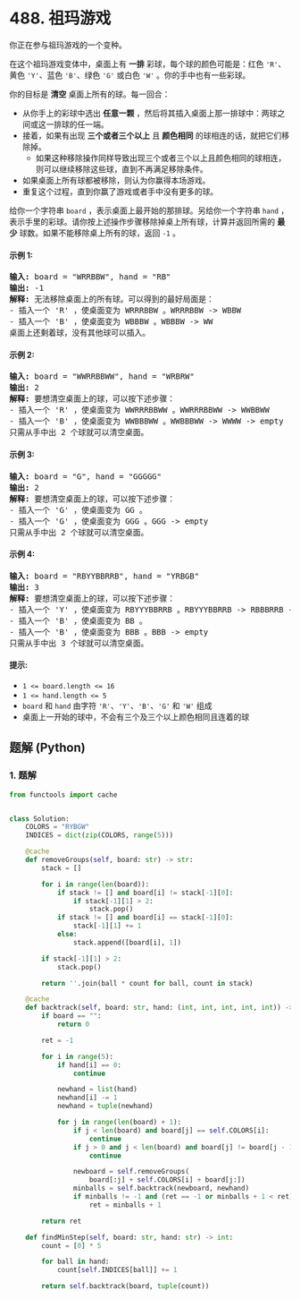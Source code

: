 # 488. 祖玛游戏
你正在参与祖玛游戏的一个变种。

在这个祖玛游戏变体中，桌面上有 **一排** 彩球，每个球的颜色可能是：红色 `'R'`、黄色 `'Y'`、蓝色 `'B'`、绿色 `'G'` 或白色 `'W'` 。你的手中也有一些彩球。

你的目标是 **清空** 桌面上所有的球。每一回合：
* 从你手上的彩球中选出 **任意一颗** ，然后将其插入桌面上那一排球中：两球之间或这一排球的任一端。
* 接着，如果有出现 **三个或者三个以上** 且 **颜色相同** 的球相连的话，就把它们移除掉。
    * 如果这种移除操作同样导致出现三个或者三个以上且颜色相同的球相连，则可以继续移除这些球，直到不再满足移除条件。
* 如果桌面上所有球都被移除，则认为你赢得本场游戏。
* 重复这个过程，直到你赢了游戏或者手中没有更多的球。

给你一个字符串 `board` ，表示桌面上最开始的那排球。另给你一个字符串 `hand` ，表示手里的彩球。请你按上述操作步骤移除掉桌上所有球，计算并返回所需的 **最少** 球数。如果不能移除桌上所有的球，返回 `-1` 。

#### 示例 1:
<pre>
<strong>输入:</strong> board = "WRRBBW", hand = "RB"
<strong>输出:</strong> -1
<strong>解释:</strong> 无法移除桌面上的所有球。可以得到的最好局面是：
- 插入一个 'R' ，使桌面变为 WRRRBBW 。WRRRBBW -> WBBW
- 插入一个 'B' ，使桌面变为 WBBBW 。WBBBW -> WW
桌面上还剩着球，没有其他球可以插入。
</pre>

#### 示例 2:
<pre>
<strong>输入:</strong> board = "WWRRBBWW", hand = "WRBRW"
<strong>输出:</strong> 2
<strong>解释:</strong> 要想清空桌面上的球，可以按下述步骤：
- 插入一个 'R' ，使桌面变为 WWRRRBBWW 。WWRRRBBWW -> WWBBWW
- 插入一个 'B' ，使桌面变为 WWBBBWW 。WWBBBWW -> WWWW -> empty
只需从手中出 2 个球就可以清空桌面。
</pre>

#### 示例 3:
<pre>
<strong>输入:</strong> board = "G", hand = "GGGGG"
<strong>输出:</strong> 2
<strong>解释:</strong> 要想清空桌面上的球，可以按下述步骤：
- 插入一个 'G' ，使桌面变为 GG 。
- 插入一个 'G' ，使桌面变为 GGG 。GGG -> empty
只需从手中出 2 个球就可以清空桌面。
</pre>

#### 示例 4:
<pre>
<strong>输入:</strong> board = "RBYYBBRRB", hand = "YRBGB"
<strong>输出:</strong> 3
<strong>解释:</strong> 要想清空桌面上的球，可以按下述步骤：
- 插入一个 'Y' ，使桌面变为 RBYYYBBRRB 。RBYYYBBRRB -> RBBBRRB -> RRRB -> B
- 插入一个 'B' ，使桌面变为 BB 。
- 插入一个 'B' ，使桌面变为 BBB 。BBB -> empty
只需从手中出 3 个球就可以清空桌面。
</pre>

#### 提示:
* `1 <= board.length <= 16`
* `1 <= hand.length <= 5`
* `board` 和 `hand` 由字符 `'R'`、`'Y'`、`'B'`、`'G'` 和 `'W'` 组成
* 桌面上一开始的球中，不会有三个及三个以上颜色相同且连着的球

## 题解 (Python)

### 1. 题解
```Python
from functools import cache


class Solution:
    COLORS = "RYBGW"
    INDICES = dict(zip(COLORS, range(5)))

    @cache
    def removeGroups(self, board: str) -> str:
        stack = []

        for i in range(len(board)):
            if stack != [] and board[i] != stack[-1][0]:
                if stack[-1][1] > 2:
                    stack.pop()
            if stack != [] and board[i] == stack[-1][0]:
                stack[-1][1] += 1
            else:
                stack.append([board[i], 1])

        if stack[-1][1] > 2:
            stack.pop()

        return ''.join(ball * count for ball, count in stack)

    @cache
    def backtrack(self, board: str, hand: (int, int, int, int, int)) -> int:
        if board == "":
            return 0

        ret = -1

        for i in range(5):
            if hand[i] == 0:
                continue

            newhand = list(hand)
            newhand[i] -= 1
            newhand = tuple(newhand)

            for j in range(len(board) + 1):
                if j < len(board) and board[j] == self.COLORS[i]:
                    continue
                if j > 0 and j < len(board) and board[j] != board[j - 1] and board[j] != self.COLORS[i] and board[j - 1] != self.COLORS[i]:
                    continue

                newboard = self.removeGroups(
                    board[:j] + self.COLORS[i] + board[j:])
                minballs = self.backtrack(newboard, newhand)
                if minballs != -1 and (ret == -1 or minballs + 1 < ret):
                    ret = minballs + 1

        return ret

    def findMinStep(self, board: str, hand: str) -> int:
        count = [0] * 5

        for ball in hand:
            count[self.INDICES[ball]] += 1

        return self.backtrack(board, tuple(count))
```
